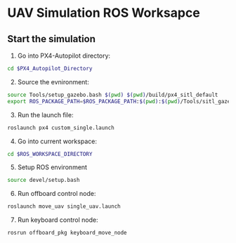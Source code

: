 # UAV Simulation ROS Worksapce

## Start the simulation

1. Go into PX4-Autopilot directory:
```bash
cd $PX4_Autopilot_Directory
```
2. Source the evnironment:
```bash
source Tools/setup_gazebo.bash $(pwd) $(pwd)/build/px4_sitl_default
export ROS_PACKAGE_PATH=$ROS_PACKAGE_PATH:$(pwd):$(pwd)/Tools/sitl_gazebo
```
3. Run the launch file:
```bash
roslaunch px4 custom_single.launch
```
4. Go into current workspace:
```bash
cd $ROS_WORKSPACE_DIRECTORY
```
5. Setup ROS environment
```bash
source devel/setup.bash
```

6. Run offboard control node:
```bash
roslaunch move_uav single_uav.launch 
```

7. Run keyboard control node:
```bash
rosrun offboard_pkg keyboard_move_node 
```